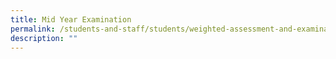 ```yaml
---
title: Mid Year Examination
permalink: /students-and-staff/students/weighted-assessment-and-examination/mid-year-examination/
description: ""
---
```

